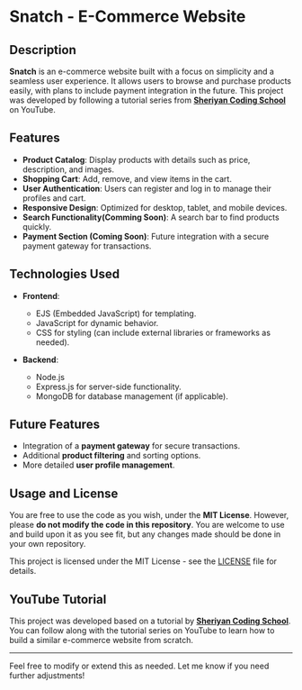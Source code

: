 # Snatch - E-Commerce Website

## Description

**Snatch** is an e-commerce website built with a focus on simplicity and a seamless user experience. It allows users to browse and purchase products easily, with plans to include payment integration in the future. This project was developed by following a tutorial series from **[Sheriyan Coding School](https://youtu.be/p0dCi5D6gDI)** on YouTube.

## Features

- **Product Catalog**: Display products with details such as price, description, and images.
- **Shopping Cart**: Add, remove, and view items in the cart.
- **User Authentication**: Users can register and log in to manage their profiles and cart.
- **Responsive Design**: Optimized for desktop, tablet, and mobile devices.
- **Search Functionality(Comming Soon)**: A search bar to find products quickly.
- **Payment Section (Coming Soon)**: Future integration with a secure payment gateway for transactions.

## Technologies Used

- **Frontend**:
  - EJS (Embedded JavaScript) for templating.
  - JavaScript for dynamic behavior.
  - CSS for styling (can include external libraries or frameworks as needed).

- **Backend**:
  - Node.js
  - Express.js for server-side functionality.
  - MongoDB for database management (if applicable).

## Future Features

- Integration of a **payment gateway** for secure transactions.
- Additional **product filtering** and sorting options.
- More detailed **user profile management**.

## Usage and License

You are free to use the code as you wish, under the **MIT License**. However, please **do not modify the code in this repository**. You are welcome to use and build upon it as you see fit, but any changes made should be done in your own repository.

This project is licensed under the MIT License - see the [LICENSE](LICENSE) file for details.

## YouTube Tutorial

This project was developed based on a tutorial by **[Sheriyan Coding School](https://youtu.be/p0dCi5D6gDI)**. You can follow along with the tutorial series on YouTube to learn how to build a similar e-commerce website from scratch.

---

Feel free to modify or extend this as needed. Let me know if you need further adjustments!


